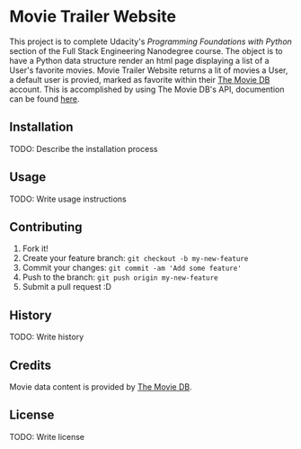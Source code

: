 # Movie Trailer Website

This project is to complete Udacity's *Programming Foundations with Python* section of the Full Stack Engineering Nanodegree course.  The object is to have a Python data structure render an html page displaying a list of a User's favorite movies.  Movie Trailer Website returns a lit of movies a User, a default user is provied, marked as favorite within their [The Movie DB](https://www.themoviedb.org/) account.  This is accomplished by using The Movie DB's API, documention can be found [here](https://developers.themoviedb.org/3/getting-started).

## Installation

TODO: Describe the installation process

## Usage

TODO: Write usage instructions

## Contributing

1. Fork it!
2. Create your feature branch: `git checkout -b my-new-feature`
3. Commit your changes: `git commit -am 'Add some feature'`
4. Push to the branch: `git push origin my-new-feature`
5. Submit a pull request :D

## History

TODO: Write history

## Credits

Movie data content is provided by [The Movie DB](https://www.themoviedb.org/).

## License

TODO: Write license

